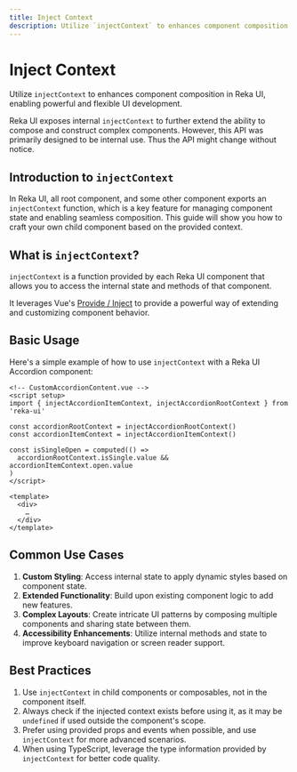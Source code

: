 ```yaml
---
title: Inject Context
description: Utilize `injectContext` to enhances component composition in Reka UI, enabling powerful and flexible UI development.
---
```


# Inject Context

<Description>

Utilize `injectContext` to enhances component composition in Reka UI, enabling powerful and flexible UI development.

</Description>

<Callout type="warning" title="Use with caution! API might change">

Reka UI exposes internal `injectContext` to further extend the ability to compose and construct complex components. However, this API was primarily designed to be internal use. Thus the API might change without notice.

</Callout>

## Introduction to `injectContext`

In Reka UI, all root component, and some other component exports an `injectContext` function, which is a key feature for managing component state and enabling seamless composition. This guide will show you how to craft your own child component based on the provided context.

## What is `injectContext`?

`injectContext` is a function provided by each Reka UI component that allows you to access the internal state and methods of that component.

It leverages Vue's [Provide / Inject](https://vuejs.org/guide/components/provide-inject) to provide a powerful way of extending and customizing component behavior.

## Basic Usage

Here's a simple example of how to use `injectContext` with a Reka UI Accordion component:

```vue
<!-- CustomAccordionContent.vue -->
<script setup>
import { injectAccordionItemContext, injectAccordionRootContext } from 'reka-ui'

const accordionRootContext = injectAccordionRootContext()
const accordionItemContext = injectAccordionItemContext()

const isSingleOpen = computed(() =>
  accordionRootContext.isSingle.value && accordionItemContext.open.value
)
</script>

<template>
  <div>
    …
  </div>
</template>
```

## Common Use Cases

1. **Custom Styling**: Access internal state to apply dynamic styles based on component state.
2. **Extended Functionality**: Build upon existing component logic to add new features.
3. **Complex Layouts**: Create intricate UI patterns by composing multiple components and sharing state between them.
4. **Accessibility Enhancements**: Utilize internal methods and state to improve keyboard navigation or screen reader support.

## Best Practices

1. Use `injectContext` in child components or composables, not in the component itself.
2. Always check if the injected context exists before using it, as it may be `undefined` if used outside the component's scope.
3. Prefer using provided props and events when possible, and use `injectContext` for more advanced scenarios.
4. When using TypeScript, leverage the type information provided by `injectContext` for better code quality.
